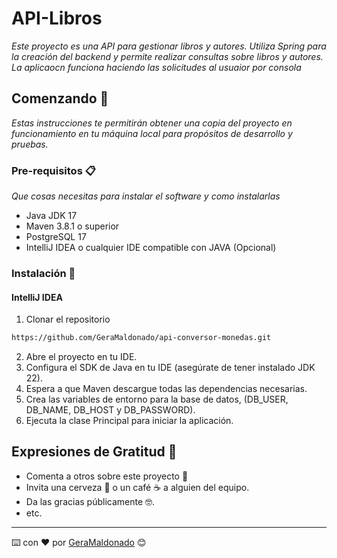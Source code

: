 # API-Libros

_Este proyecto es una API para gestionar libros y autores. Utiliza Spring para la creación del backend y permite realizar consultas sobre libros y autores.
La aplicaocn funciona haciendo las solicitudes al usuaior por consola_

## Comenzando 🚀

_Estas instrucciones te permitirán obtener una copia del proyecto en funcionamiento en tu máquina local para propósitos de desarrollo y pruebas._

### Pre-requisitos 📋

_Que cosas necesitas para instalar el software y como instalarlas_

- Java JDK 17
- Maven 3.8.1 o superior
- PostgreSQL 17
- IntelliJ IDEA o cualquier IDE compatible con JAVA (Opcional)

### Instalación 🔧

#### IntelliJ IDEA
1. Clonar el repositorio
  ```sh
  https://github.com/GeraMaldonado/api-conversor-monedas.git
  ```
2. Abre el proyecto en tu IDE.
3. Configura el SDK de Java en tu IDE (asegúrate de tener instalado JDK 22).
4. Espera a que Maven descargue todas las dependencias necesarias.
5. Crea las variables de entorno para la base de datos, (DB_USER, DB_NAME, DB_HOST y DB_PASSWORD).
6. Ejecuta la clase Principal para iniciar la aplicación.


## Expresiones de Gratitud 🎁

* Comenta a otros sobre este proyecto 📢
* Invita una cerveza 🍺 o un café ☕ a alguien del equipo. 
* Da las gracias públicamente 🤓.
* etc.



---
⌨️ con ❤️ por [GeraMaldonado](https://github.com/GeraMaldonado) 😊
